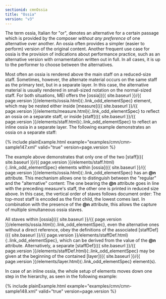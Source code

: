 ```yaml
---
sectionid: cmnOssia
title: "Ossia"
version: "v3"
---
```




The term ossia, Italian for "or", denotes an alternative for a certain passage
which is provided by the composer *without any preference* of one alternative
over another. An ossia often provides a simpler (easier to perform) version of the
original
content. Another frequent use case for ossia is the provision of indications about
performance practice, such as an alternative version with ornamentation written out
in full.
In all cases, it is up to the performer to choose between the alternatives.


Most often an ossia is rendered above the main staff on a reduced-size staff. Sometimes,
however, the alternate material occurs on the same staff as the primary text, but
in a
separate layer. In this case, the alternative material is usually rendered in small-sized
notation on the normal-sized staff. For both situations, MEI offers the [ossia]({{ site.baseurl }}/{{ page.version }}/elements/ossia.html){:.link_odd_elementSpec} element, which may be nested either inside [measure]({{ site.baseurl }}/{{ page.version }}/elements/measure.html){:.link_odd_elementSpec} to
reflect an ossia on a separate staff, or inside [staff]({{ site.baseurl }}/{{ page.version }}/elements/staff.html){:.link_odd_elementSpec} to reflect an
inline ossia in a separate layer. The following example demonstrates an ossia on a
separate
staff:

{% include plainExample.html example="examples/cmn/cmn-sample147.xml" valid="true" version=page.version %}


The example above demonstrates that only one of the two [staff]({{ site.baseurl }}/{{ page.version }}/elements/staff.html){:.link_odd_elementSpec}
elements within [ossia]({{ site.baseurl }}/{{ page.version }}/elements/ossia.html){:.link_odd_elementSpec} has an **@n** attribute. This mechanism
allows one to distinguish between the "regular" and the "alternative" content: The
one
bearing the **@n** attribute goes in line with the preceding measure's staff, the
other one is printed in reduced size above. In this case, the vertical order of staves
follows document order: The top-most staff is encoded as the first child, the lowest
comes
last. In combination with the presence of the **@n** attribute, this allows the
capture of multiple simultaneous ossia staves.

All staves within [ossia]({{ site.baseurl }}/{{ page.version }}/elements/ossia.html){:.link_odd_elementSpec}, even the alternative ones without a direct
reference, obey the definitions of the associated [staffDef]({{ site.baseurl }}/{{ page.version }}/elements/staffDef.html){:.link_odd_elementSpec}, which can
be derived from the value of the **@n** attribute. Alternatively, a separate [staffDef]({{ site.baseurl }}/{{ page.version }}/elements/staffDef.html){:.link_odd_elementSpec} may be given at the beginning of the contained [layer]({{ site.baseurl }}/{{ page.version }}/elements/layer.html){:.link_odd_elementSpec} element(s).

In case of an inline ossia, the whole setup of elements moves down one step in the
hierarchy, as seen in the following example:

{% include plainExample.html example="examples/cmn/cmn-sample148.xml" valid="true" version=page.version %}




